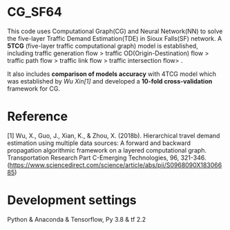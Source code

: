 # CG_SF64
This code uses Computational Graph(CG) and Neural Network(NN) to solve the five-layer Traffic Demand Estimation(TDE) in Sioux Falls(SF) network. A **5TCG** (five-layer traffic computational graph) model is established, including traffic generation flow > traffic OD(Origin-Destination) flow > traffic path flow > traffic link flow > traffic intersection flow> . 

It also includes **comparison of models accuracy** with 4TCG model which was established by _Wu Xin[1]_ and developed a **10-fold cross-validation** framework for CG.
# Reference 
[1] Wu, X., Guo, J., Xian, K., & Zhou, X. (2018b). Hierarchical travel demand estimation using multiple data sources: A forward and backward propagation algorithmic framework on a layered computational graph. Transportation Research Part C-Emerging Technologies, 96, 321-346. (https://www.sciencedirect.com/science/article/abs/pii/S0968090X18306685)
# Development settings
Python & Anaconda & Tensorflow, Py 3.8 & tf 2.2
